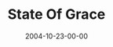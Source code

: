 ---
layout: message
category: message
series: "United States Of Addiction"
title: "State Of Grace"
date: 2004-10-23-00-00
message_id: 148
sc-permalink-url: "http://soundcloud.com/crdschurch/state-of-grace"
audio: "http://s3.amazonaws.com/crossroads-media/messages/audio/USA_04_10-22-04_Grace.mp3"
audio-duration: "40:20"
tag: 
 - forgiveness
 - healing
 - heal
 - addiction
 - alcohol
 - alooholism
 - tome
explicit: false
---
